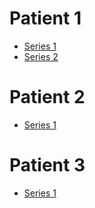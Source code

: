 # Patient 1
- [Series 1](D:\BainesWork\ShareableData\SlicerData\2_ENT_IMRT_Day2.nrrd)
- [Series 2](D:\BainesWork\ShareableData\SlicerData\Day2_CT.nrrd)

# Patient 2
- [Series 1](D:\BainesWork\ShareableData\SlicerData\MR-head.nrrd)

# Patient 3
- [Series 1](D:\BainesWork\ShareableData\SlicerData\Day2_CT.nrrd)